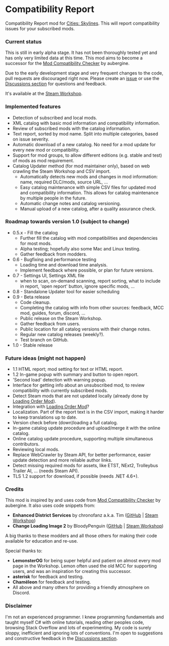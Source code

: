 # Compatibility Report

Compatibility Report mod for [Cities: Skylines](https://steamcommunity.com/app/255710/workshop/). This will report compatibility issues for your subscribed mods.

### Current status
This is still in early alpha stage. It has not been thoroughly tested yet and has only very limited data at this time. This mod aims to become a successor for the [Mod Compatibility Checker](https://steamcommunity.com/sharedfiles/filedetails/?id=2034713132) by aubergine.

Due to the early development stage and very frequent changes to the code, pull requests are discouraged right now. Please create an [issue](https://github.com/Finwickle/CompatibilityReport/issues) or use the [Discussions section](https://github.com/Finwickle/CompatibilityReport/discussions) for questions and feedback.

It's available at the [Steam Workshop](https://steamcommunity.com/sharedfiles/filedetails/?id=2633433869).

### Implemented features
* Detection of subscribed and local mods.
* XML catalog with basic mod information and compatibility information.
* Review of subscribed mods with the catalog information.
* Text report, sorted by mod name. Split into multiple categories, based on issue severity.
* Automatic download of a new catalog. No need for a mod update for every new mod or compatibility.
* Support for mod groups, to allow different editions (e.g. stable and test) of mods as mod requirement.
* Catalog Updater method (for mod maintainer only), based on web crawling the Steam Workshop and CSV import.
  * Automatically detects new mods and changes in mod information: name, required DLC/mods, source URL, ...
  * Easy catalog maintenance with simple CSV files for updated mod and compatibility information. This allows for catalog maintenance by multiple people in the future.
  * Automatic change notes and catalog versioning.
  * Manual upload of a new catalog, after a quality assurance check.

### Roadmap towards version 1.0 (subject to change)
* 0.5.x - Fill the catalog
  * Further fill the catalog with mod compatibilities and dependencies for most mods.
  * Alpha testing; hopefully also some Mac and Linux testing.
  * Gather feedback from modders.
* 0.6 - Bugfixing and performance testing
  * Loading time and download time analysis.
  * Implement feedback where possible, or plan for future versions.
* 0.7 - Settings UI, Settings XML file
  * when to scan, on-demand scanning, report sorting, what to include in report, 'open report' button, ignore specific mods, ...
* 0.8 - Standalone Updater tool for easier scheduling
* 0.9 - Beta release
  * Code cleanup.
  * Completing the catalog with info from other sources: feedback, MCC mod, guides, forum, discord, ...
  * Public release on the Steam Workshop.
  * Gather feedback from users.
  * Public location for all catalog versions with their change notes.
  * Regular new catalog releases (weekly?).
  * Test branch on GitHub.
* 1.0 - Stable release

### Future ideas (might not happen)
* 1.1 HTML report; mod setting for text or HTML report.
* 1.2 In-game popup with summary and button to open report.
* 'Second load' detection with warning popup.
* Interface for getting info about an unsubscribed mod, to review compatibility with currently subscribed mods.
* Detect Steam mods that are not updated locally (already done by [Loading Order Mod](https://steamcommunity.com/sharedfiles/filedetails/?id=2448824112)).
* Integration with [Loading Order Mod](https://steamcommunity.com/sharedfiles/filedetails/?id=2448824112)?
* Localization. Part of the report text is in the CSV import, making it harder to keep translations up to date.
* Version check before (down)loading a full catalog.
* In-game catalog update procedure and upload/merge it with the online catalog.
* Online catalog update procedure, supporting multiple simultaneous contributors.
* Reviewing local mods.
* Replace WebCrawler by Steam API, for better performance, easier update detection and more reliable author links.
* Detect missing required mods for assets, like ETST, NExt2, Trolleybus Trailer AI, ... (needs Steam API).
* TLS 1.2 support for download, if possible (needs .NET 4.6+).

### Credits
This mod is inspired by and uses code from [Mod Compatibility Checker](https://github.com/CitiesSkylinesMods/AutoRepair) by aubergine. It also uses code snippets from:
* **Enhanced District Services** by chronofanz a.k.a. Tim ([GitHub](https://github.com/chronofanz/EnhancedDistrictServices) | [Steam Workshop](https://steamcommunity.com/sharedfiles/filedetails/?id=2303997489))
* **Change Loading Image 2** by BloodyPenguin ([GitHub](https://github.com/bloodypenguin/ChangeLoadingImage) | [Steam Workshop](https://steamcommunity.com/sharedfiles/filedetails/?id=1818482110))

A big thanks to these modders and all those others for making their code available for education and re-use.

Special thanks to:
* **LemonsterOG** for being super helpful and patient on almost every mod page in the Workshop. Lemon often used the old MCC for supporting users, and was an inspiration for creating this successor.
* **asterisk** for feedback and testing.
* **Chamëleon** for feedback and testing.
* All above and many others for providing a friendly atmosphere on Discord.

### Disclaimer
I'm not an experienced programmer. I knew programming fundamentals and taught myself C# with online tutorials, reading other peoples code, browsing Stack Overflow and lots of experimenting. My code is surely sloppy, inefficient and ignoring lots of conventions. I'm open to suggestions and constructive feedback in the [Discussions section](https://github.com/Finwickle/CompatibilityReport/discussions).
